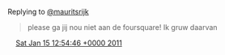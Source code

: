 Replying to [@mauritsrijk](https://twitter.com/mauritsrijk/status/26233284908285952)

> please ga jij nou niet aan de foursquare\! Ik gruw daarvan

<img src="../../media/tweet.ico" width="12" /> [Sat Jan 15 12:54:46 +0000 2011](https://twitter.com/DromerDenker/status/26261006833422336)